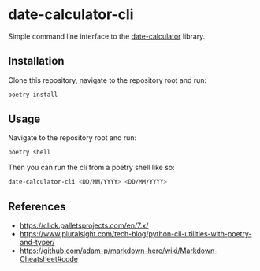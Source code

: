 # date-calculator-cli
Simple command line interface to the [date-calculator](https://github.com/vorticity/date-calculator) library.

## Installation
Clone this repository, navigate to the repository root and run:
```bash
poetry install
```

## Usage
Navigate to the repository root and run:
```bash
poetry shell
```
Then you can run the cli from a poetry shell like so:
```bash
date-calculator-cli <DD/MM/YYYY> <DD/MM/YYYY>
```

## References

* https://click.palletsprojects.com/en/7.x/
* https://www.pluralsight.com/tech-blog/python-cli-utilities-with-poetry-and-typer/
* https://github.com/adam-p/markdown-here/wiki/Markdown-Cheatsheet#code
